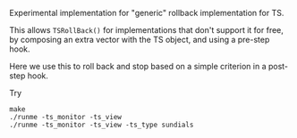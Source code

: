 Experimental implementation for "generic" rollback implementation for TS.

This allows `TSRollBack()` for implementations that don't support it for free,
by composing an extra vector with the TS object, and using a pre-step hook.

Here we use this to roll back and stop based on a simple criterion in
a  post-step hook.

Try
  
    make
    ./runme -ts_monitor -ts_view
    ./runme -ts_monitor -ts_view -ts_type sundials 
